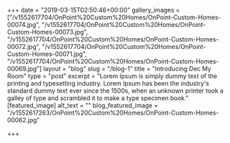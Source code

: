 +++
date = "2019-03-15T02:50:46+00:00"
gallery_images = ["/v1552617704/OnPoint%20Custom%20Homes/OnPoint-Custom-Homes-00074.jpg", "/v1552617704/OnPoint%20Custom%20Homes/OnPoint-Custom-Homes-00073.jpg", "/v1552617704/OnPoint%20Custom%20Homes/OnPoint-Custom-Homes-00072.jpg", "/v1552617704/OnPoint%20Custom%20Homes/OnPoint-Custom-Homes-00071.jpg", "/v1552617704/OnPoint%20Custom%20Homes/OnPoint-Custom-Homes-00069.jpg"]
layout = "blog"
slug = "/blog-1"
title = "Introducing Dec My Room"
type = "post"
excerpt = "Lorem Ipsum is simply dummy text of the printing and typesetting industry. Lorem Ipsum has been the industry's standard dummy text ever since the 1500s, when an unknown printer took a galley of type and scrambled it to make a type specimen book."
[featured_image]
alt_text = ""
blog_featured_image = "/v1552617263/OnPoint%20Custom%20Homes/OnPoint-Custom-Homes-00062.jpg"

+++